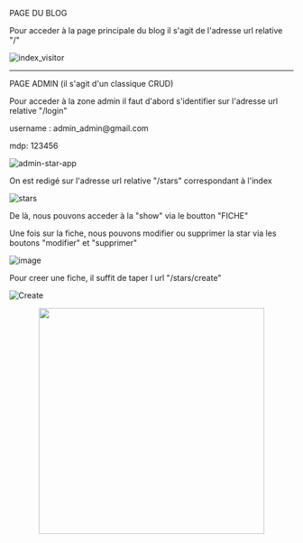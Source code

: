 PAGE DU BLOG
   
 Pour acceder à la page principale du blog il s'agit de l'adresse url relative "/"
 
 ![index_visitor](https://user-images.githubusercontent.com/66518874/117995508-aa84ad00-b341-11eb-8426-567a42a11df8.JPG)
 
 ---------------------------------------------------------------------------------------
 
 <p>PAGE ADMIN (il s'agit d'un classique CRUD)</p>
 
 <p>Pour acceder à la zone admin il faut d'abord s'identifier sur l'adresse url relative "/login"</p>
 
 <p>username : admin_admin@gmail.com </p>
 <p>mdp: 123456</p>
 
 ![admin-star-app](https://user-images.githubusercontent.com/66518874/117996588-90979a00-b342-11eb-8460-8013ffe3529f.JPG)
 
 <p> On est redigé sur l'adresse url relative "/stars" correspondant à l'index </p>
 
 
 ![stars](https://user-images.githubusercontent.com/66518874/117997999-c5f0b780-b343-11eb-89d2-40dcbd70b606.JPG)

 <p>De là, nous pouvons acceder à la "show" via le boutton "FICHE" </p>
 
 <p>Une fois sur la fiche, nous pouvons modifier ou supprimer la star via les boutons "modifier" et "supprimer"</p>
 
 ![image](https://user-images.githubusercontent.com/66518874/117998607-5929ed00-b344-11eb-9c5d-f7346d153417.png)
 
 <p>Pour creer une fiche, il suffit de taper l url "/stars/create" </p>

 
 ![Create](https://user-images.githubusercontent.com/66518874/117999127-d5bccb80-b344-11eb-801e-303da2a6f664.JPG)

  
   
   

<p align="center"><a href="https://laravel.com" target="_blank"><img src="https://raw.githubusercontent.com/laravel/art/master/logo-lockup/5%20SVG/2%20CMYK/1%20Full%20Color/laravel-logolockup-cmyk-red.svg" width="400"></a></p>
